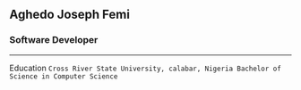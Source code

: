 ## Aghedo Joseph Femi

### Software Developer
---
Education
```Cross River State University, calabar, Nigeria Bachelor of Science in Computer Science```
